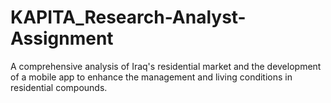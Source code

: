 # KAPITA_Research-Analyst-Assignment
A comprehensive analysis of Iraq's residential market and the development of a mobile app to enhance the management and living conditions in residential compounds.
